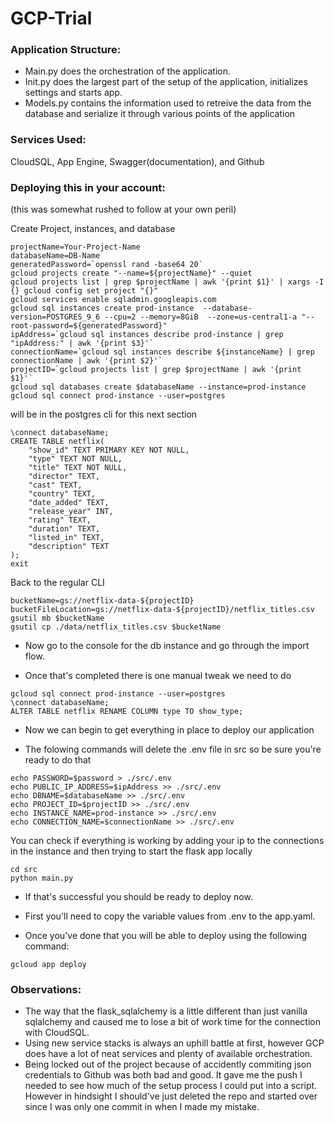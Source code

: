 # GCP-Trial

### Application Structure:

- Main.py does the orchestration of the application.
- Init.py does the largest part of the setup of the application, initializes settings and starts app.
- Models.py contains the information used to retreive the data from the database and serialize it through various points of the application

### Services Used:

CloudSQL, App Engine, Swagger(documentation), and Github

### Deploying this in your account:

(this was somewhat rushed to follow at your own peril)

Create Project, instances, and database

```
projectName=Your-Project-Name
databaseName=DB-Name
generatedPassword=`openssl rand -base64 20`
gcloud projects create "--name=${projectName}" --quiet
gcloud projects list | grep $projectName | awk '{print $1}' | xargs -I {} gcloud config set project "{}"
gcloud services enable sqladmin.googleapis.com
gcloud sql instances create prod-instance  --database-version=POSTGRES_9_6 --cpu=2 --memory=8GiB  --zone=us-central1-a "--root-password=${generatedPassword}"
ipAddress=`gcloud sql instances describe prod-instance | grep "ipAddress:" | awk '{print $3}'`
connectionName=`gcloud sql instances describe ${instanceName} | grep connectionName | awk '{print $2}'`
projectID=`gcloud projects list | grep $projectName | awk '{print $1}'`
gcloud sql databases create $databaseName --instance=prod-instance
gcloud sql connect prod-instance --user=postgres
```

will be in the postgres cli for this next section

```
\connect databaseName;
CREATE TABLE netflix(
    "show_id" TEXT PRIMARY KEY NOT NULL,
    "type" TEXT NOT NULL,
    "title" TEXT NOT NULL,
    "director" TEXT,
    "cast" TEXT,
    "country" TEXT,
    "date_added" TEXT,
    "release_year" INT,
    "rating" TEXT,
    "duration" TEXT,
    "listed_in" TEXT,
    "description" TEXT
);
exit
```

Back to the regular CLI

```
bucketName=gs://netflix-data-${projectID}
bucketFileLocation=gs://netflix-data-${projectID}/netflix_titles.csv
gsutil mb $bucketName
gsutil cp ./data/netflix_titles.csv $bucketName
```

- Now go to the console for the db instance and go through the import flow.

- Once that's completed there is one manual tweak we need to do

```
gcloud sql connect prod-instance --user=postgres
\connect databaseName;
ALTER TABLE netflix RENAME COLUMN type TO show_type;
```

- Now we can begin to get everything in place to deploy our application

- The folowing commands will delete the .env file in src so be sure you're ready to do that

```
echo PASSWORD=$password > ./src/.env
echo PUBLIC_IP_ADDRESS=$ipAddress >> ./src/.env
echo DBNAME=$databaseName >> ./src/.env
echo PROJECT_ID=$projectID >> ./src/.env
echo INSTANCE_NAME=prod-instance >> ./src/.env
echo CONNECTION_NAME=$connectionName >> ./src/.env
```

You can check if everything is working by adding your ip to the connections in the instance and then trying to start the flask app locally

```
cd src
python main.py
```

- If that's successful you should be ready to deploy now.

- First you'll need to copy the variable values from .env to the app.yaml.

- Once you've done that you will be able to deploy using the following command:

```
gcloud app deploy
```

### Observations:

- The way that the flask_sqlalchemy is a little different than just vanilla sqlalchemy and caused me to lose a bit of work time for the connection with CloudSQL.
- Using new service stacks is always an uphill battle at first, however GCP does have a lot of neat services and plenty of available orchestration.
- Being locked out of the project because of accidently commiting json credentials to Github was both bad and good. It gave me the push I needed to see how much of the setup process I could put into a script. However in hindsight I should've just deleted the repo and started over since I was only one commit in when I made my mistake.
